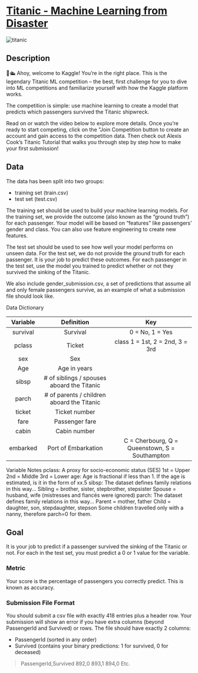 # [Titanic - Machine Learning from Disaster](https://www.kaggle.com/competitions/titanic)

![titanic](https://storage.googleapis.com/kaggle-competitions/kaggle/3136/logos/front_page.png)

## Description

👋🛳️ Ahoy, welcome to Kaggle! You’re in the right place.
This is the legendary Titanic ML competition – the best, first challenge for you to dive into ML competitions and familiarize yourself with how the Kaggle platform works.

The competition is simple: use machine learning to create a model that predicts which passengers survived the Titanic shipwreck.

Read on or watch the video below to explore more details. Once you’re ready to start competing, click on the "Join Competition button to create an account and gain access to the competition data. Then check out Alexis Cook’s Titanic Tutorial that walks you through step by step how to make your first submission!

## Data

The data has been split into two groups:

-   training set (train.csv)
-   test set (test.csv)

The training set should be used to build your machine learning models. For the training set, we provide the outcome (also known as the “ground truth”) for each passenger. Your model will be based on “features” like passengers’ gender and class. You can also use feature engineering to create new features.

The test set should be used to see how well your model performs on unseen data. For the test set, we do not provide the ground truth for each passenger. It is your job to predict these outcomes. For each passenger in the test set, use the model you trained to predict whether or not they survived the sinking of the Titanic.

We also include gender_submission.csv, a set of predictions that assume all and only female passengers survive, as an example of what a submission file should look like.

Data Dictionary

| Variable |                 Definition                 |                      Key                       |
| :------: | :----------------------------------------: | :--------------------------------------------: |
| survival |                  Survival                  |                0 = No, 1 = Yes                 |
|  pclass  |                   Ticket                   |        class 1 = 1st, 2 = 2nd, 3 = 3rd         |
|   sex    |                    Sex                     |                                                |
|   Age    |                Age in years                |                                                |
|  sibsp   | # of siblings / spouses aboard the Titanic |                                                |
|  parch   | # of parents / children aboard the Titanic |                                                |
|  ticket  |               Ticket number                |                                                |
|   fare   |               Passenger fare               |                                                |
|  cabin   |                Cabin number                |                                                |
| embarked |            Port of Embarkation             | C = Cherbourg, Q = Queenstown, S = Southampton |

Variable Notes
pclass: A proxy for socio-economic status (SES)
1st = Upper
2nd = Middle
3rd = Lower
age: Age is fractional if less than 1. If the age is estimated, is it in the form of xx.5
sibsp: The dataset defines family relations in this way...
Sibling = brother, sister, stepbrother, stepsister
Spouse = husband, wife (mistresses and fiancés were ignored)
parch: The dataset defines family relations in this way...
Parent = mother, father
Child = daughter, son, stepdaughter, stepson
Some children travelled only with a nanny, therefore parch=0 for them.

## Goal

It is your job to predict if a passenger survived the sinking of the Titanic or not.
For each in the test set, you must predict a 0 or 1 value for the variable.

### Metric

Your score is the percentage of passengers you correctly predict. This is known as accuracy.

### Submission File Format

You should submit a csv file with exactly 418 entries plus a header row. Your submission will show an error if you have extra columns (beyond PassengerId and Survived) or rows.
The file should have exactly 2 columns:

-   PassengerId (sorted in any order)
-   Survived (contains your binary predictions: 1 for survived, 0 for deceased)

> PassengerId,Survived
> 892,0
> 893,1
> 894,0
> Etc.
